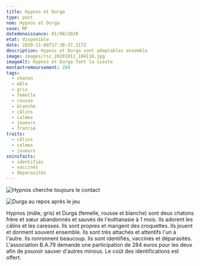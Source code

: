 ```yaml
---
title: Hypnos et Durga
type: post
nom: Hypnos et Durga
sexe: MF
datedenaissance: 01/08/2020
etat: disponible
date: 2020-11-08T17:38:37.217Z
description: Hypnos et Durga sont adoptables ensemble
image: images/rsz_20201011_184118.jpg
imageAlt: Hypnos et Durga font la sieste
montantremoursement: 284
tags:
  - chaton
  - mâle
  - gris
  - femelle
  - rousse
  - blanche
  - câlins
  - calmes
  - joueurs
  - fratrie
traits:
  - câlins
  - calmes
  - joueurs
soinsfaits:
  - identifiés
  - vaccinés
  - déparasités
---
```

![](images/rsz_20201019_125104.jpg "Hypnos cherche toujours le contact")

![](images/rsz_20201011_183943.jpg "Durga au repos après le jeu")

Hypnos (mâle, gris) et Durga (femelle, rousse et blanche) sont deux chatons frère et sœur abandonnés et sauvés de l'euthanasie à 1 mois. Ils adorent les câlins et les caresses. Ils sont propres et mangent des croquettes. Ils jouent et dorment souvent ensemble. Ils sont très attachés et attentifs l'un à l'autre. Ils ronronnent beaucoup. Ils sont identifiés, vaccinés et déparasités. L'association B.A.79 demande une participation de 284 euros pour les deux afin de pouvoir sauver d'autres minous. Le coût des identifications est offert.